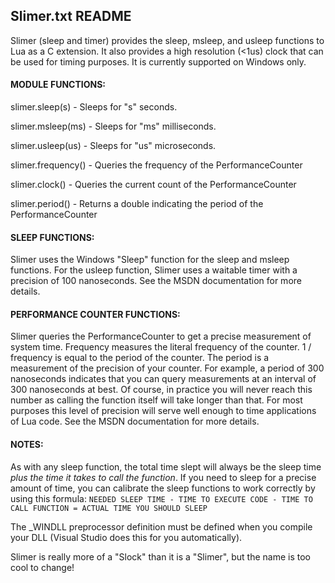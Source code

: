 ## Slimer.txt README

Slimer (sleep and timer) provides the sleep, msleep, and usleep functions to Lua
as a C extension. It also provides a high resolution (<1us) clock that can be
used for timing purposes. It is currently supported on Windows only.

#### MODULE FUNCTIONS:

slimer.sleep(s) - Sleeps for "s" seconds.

slimer.msleep(ms) - Sleeps for "ms" milliseconds.

slimer.usleep(us) - Sleeps for "us" microseconds.

slimer.frequency() - Queries the frequency of the PerformanceCounter

slimer.clock() - Queries the current count of the PerformanceCounter

slimer.period() - Returns a double indicating the period of the
                  PerformanceCounter


#### SLEEP FUNCTIONS:

Slimer uses the Windows "Sleep" function for the sleep and msleep functions.
For the usleep function, Slimer uses a waitable timer with a precision of
100 nanoseconds. See the MSDN documentation for more details.


#### PERFORMANCE COUNTER FUNCTIONS:

Slimer queries the PerformanceCounter to get a precise measurement of system
time. Frequency measures the literal frequency of the counter. 1 / frequency is
equal to the period of the counter. The period is a measurement of the precision
of your counter. For example, a period of 300 nanoseconds indicates that you can
query measurements at an interval of 300 nanoseconds at best. Of course, in
practice you will never reach this number as calling the function itself will
take longer than that. For most purposes this level of precision will serve well
enough to time applications of Lua code. See the MSDN documentation for more
details.


#### NOTES:

As with any sleep function, the total time slept will always be the sleep time
<i>plus the time it takes to call the function</i>. If you need to sleep for a precise
amount of time, you can calibrate the sleep functions to work correctly by
using this formula:
`NEEDED SLEEP TIME - TIME TO EXECUTE CODE - TIME TO CALL FUNCTION = ACTUAL TIME YOU SHOULD SLEEP`

The _WINDLL preprocessor definition must be defined when you compile your DLL
(Visual Studio does this for you automatically).

Slimer is really more of a "Slock" than it is a "Slimer", but the name is too cool to change!

